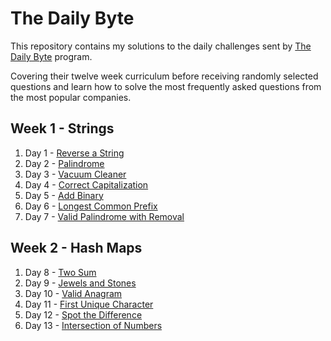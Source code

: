 # The Daily Byte

This repository contains my solutions to the daily challenges sent by [The Daily Byte](https://thedailybyte.dev/) program.

Covering their twelve week curriculum before receiving randomly selected questions and learn how to solve the most frequently asked questions from the most popular companies.

## Week 1 - Strings

1. Day 1 - [Reverse a String](https://github.com/emlez/daily-byte/blob/main/bytes/strings/reverseString.ts)
1. Day 2 - [Palindrome](https://github.com/emlez/daily-byte/blob/main/bytes/strings/palindrome.ts)
1. Day 3 - [Vacuum Cleaner](https://github.com/emlez/daily-byte/blob/main/bytes/strings/vacuumCleaner.ts)
1. Day 4 - [Correct Capitalization](https://github.com/emlez/daily-byte/blob/main/bytes/strings/correctCapitalization.ts)
1. Day 5 - [Add Binary](https://github.com/emlez/daily-byte/blob/main/bytes/strings/addBinary.ts)
1. Day 6 - [Longest Common Prefix](https://github.com/emlez/daily-byte/blob/main/bytes/strings/longestCommonPrefix.ts)
1. Day 7 - [Valid Palindrome with Removal](https://github.com/emlez/daily-byte/blob/main/bytes/strings/validPalindromeWithRemoval.ts)

## Week 2 - Hash Maps

1. Day 8 - [Two Sum](https://github.com/emlez/daily-byte/blob/main/bytes/hash_maps/twoSum.ts)
1. Day 9 - [Jewels and Stones](https://github.com/emlez/daily-byte/blob/main/bytes/hash_maps/jewelsStones.ts)
1. Day 10 - [Valid Anagram](https://github.com/emlez/daily-byte/blob/main/bytes/hash_maps/validAnagram.ts)
1. Day 11 - [First Unique Character](https://github.com/emlez/daily-byte/blob/main/bytes/hash_maps/firstUniqueCharacter.ts)
1. Day 12 - [Spot the Difference](https://github.com/emlez/daily-byte/blob/main/bytes/hash_maps/spotDifference.ts)
1. Day 13 - [Intersection of Numbers](https://github.com/emlez/daily-byte/blob/main/bytes/hash_maps/intersectionNumbers.ts)
